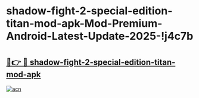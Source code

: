# shadow-fight-2-special-edition-titan-mod-apk-Mod-Premium-Android-Latest-Update-2025-!j4c7b

# <h2><a href="https://lb5mu7.esa.edu.pl?title=shadow-fight-2-special-edition-titan-mod-apk&ref=j4c7b">🔗👉 🔴 shadow-fight-2-special-edition-titan-mod-apk</a></h2>

[![acn](https://github.com/user-attachments/assets/0f9c940e-d8b0-45ae-aac7-cd30a18b3e1c)](https://lb5mu7.esa.edu.pl?title=shadow-fight-2-special-edition-titan-mod-apk&ref=j4c7b)

